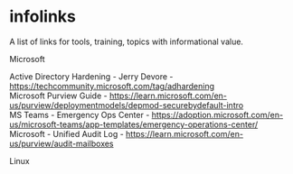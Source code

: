 # infolinks
<p>A list of links for tools, training, topics with informational value.

<p>Microsoft

Active Directory Hardening - Jerry Devore - https://techcommunity.microsoft.com/tag/adhardening<br />
Microsoft Purview Guide - https://learn.microsoft.com/en-us/purview/deploymentmodels/depmod-securebydefault-intro<br />
MS Teams - Emergency Ops Center - https://adoption.microsoft.com/en-us/microsoft-teams/app-templates/emergency-operations-center/<br />
Microsoft - Unified Audit Log - https://learn.microsoft.com/en-us/purview/audit-mailboxes<br />

<p>Linux

